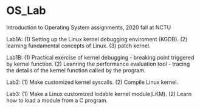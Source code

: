 # OS_Lab

Introduction to Operating System assignments, 2020 fall at NCTU

Lab1A: (1) Setting up the Linux kernel debugging enviroment (KGDB).
       (2) learning fundamental concepts of Linux.
       (3) patch kernel.
       
Lab1B: (1) Practical exercise of kernel debugging - breaking point triggered by kernel function.
       (2) Leanring the performance evaluation tool - tracing the details of the kernel function called by the program.
       
Lab2:  (1) Make customized kernel syscalls.
       (2) Compile Linux kernel.
       
Lab3:  (1) Make a Linux customized lodable kernel module(LKM).
       (2) Learn how to load a module from a C program.

